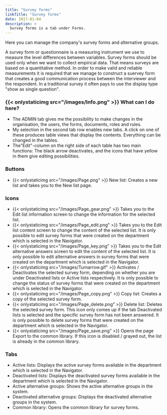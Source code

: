 ```yaml
---
title: "Survey forms"
linkTitle: "Survey forms"
date: 2017-01-04
description: >
  Survey forms is a tab under Forms.
---
```

Here you can manage the company's survey forms and alternative groups.

A survey form or questionnaire is a measuring instrument we use to measure the level differences between variables. Survey forms should be used only when we want to collect empirical data. That means surveys are based on a quantitative method. In order to make valid and reliable measurements it is required that we manage to construct a suervey form that creates a good communication process between the interviewer and the respondent. In a traditional survey it often pays to use the display type "show as single question".

### {{< onlystaticimg src="/images/Info.png" >}} What can I do here?

- The ADMIN tab gives me the possibility to make changes in the organisation, the users, the forms, documents, roles and rules.
- My selection in the second tab row enables new tabs. A click on one of these produces table views that display the contents. Everything can be changed in the tables.
- The"Edit"-column on the right side of each table has two main functions: The black arrow deactivates, and the icons that have yellow in them give editing possibilities.

### Buttons

- {{< onlystaticimg src="/images/Page.png" >}} New list: Creates a new list and takes you to the New list page.

### Icons

- {{< onlystaticimg src="/images/Page_gear.png" >}} Takes you to the Edit list information screen to change the information for the selected list.
- {{< onlystaticimg src="/images/Page_edit.png" >}} Takes you to the Edit list content screen to change the content of the selected list. It is only possible to edit survey forms that were created on the department which is selected in the Navigator.
- {{< onlystaticimg src="/images/Page_key.png" >}} Takes you to the Edit alternative answers screen to edit the content of the selected list. It is only possible to edit alternative answers in survey forms that were created on the department which is selected in the Navigator.
- {{< onlystaticimg src="/images/Turnarrow.gif" >}} Activates / Deactivates the selected survey form, depending on whether you are under Deactivated lists or Active lists respectively. It is only possible to change the status of survey forms that were created on the department which is selected in the Navigator.
- {{< onlystaticimg src="/images/Page_copy.png" >}} Copy list: Creates a copy of the selected survey form.
- {{< onlystaticimg src="/images/Page_delete.png" >}} Delete list: Deletes the selected survey form. This icon only comes up if the tab Deactivated lists is selected and the specific survey form has not been answered. It is only possible to delete survey forms that were created on the department which is selected in the Navigator.
- {{< onlystaticimg src="/images/Page_save.png" >}} Opens the page Export to the common library. If this icon is disabled / grayed out, the list is already in the common library.

### Tabs

- Active lists: Displays the active survey forms available in the department which is selected in the Navigator.
- Deactivated lists: Displays the deactivated survey forms available in the department which is selected in the Navigator.
- Active alternative groups: Shows the active alternative groups in the system.
- Deactivated alternative groups: Displays the deactivated alternative groups in the system.
- Common library: Opens the common library for survey forms.
